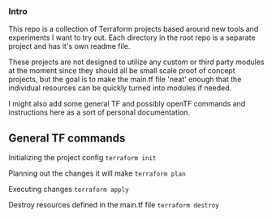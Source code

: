 ### Intro ###

This repo is a collection of Terraform projects based around new tools and experiments I want to try out. Each directory in the root repo is a separate project and has it's own readme file.

These projects are not designed to utilize any custom or third party modules at the moment since they should all be small scale proof of concept projects, but the goal is to make the main.tf file 'neat' enough that the individual resources can be quickly turned into modules if needed.

I might also add some general TF and possibly openTF commands and instructions here as a sort of personal documentation.

## General TF commands ##

Initializing the project config
`terraform init`

Planning out the changes it will make
`terraform plan`

Executing changes
`terraform apply`

Destroy resources defined in the main.tf file
`terraform destroy`